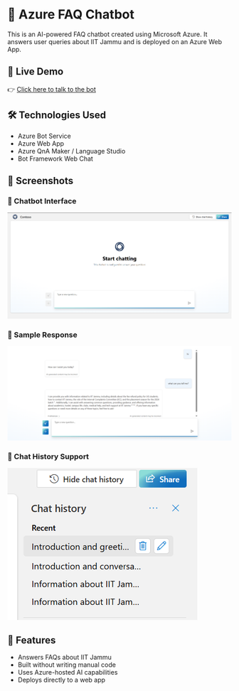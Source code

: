 # 💬 Azure FAQ Chatbot

This is an AI-powered FAQ chatbot created using Microsoft Azure. It answers user queries about IIT Jammu and is deployed on an Azure Web App.

## 🚀 Live Demo
👉 [Click here to talk to the bot](https://chitchitchat.azurewebsites.net)

## 🛠️ Technologies Used
- Azure Bot Service
- Azure Web App
- Azure QnA Maker / Language Studio
- Bot Framework Web Chat

## 📸 Screenshots

### 🔹 Chatbot Interface
![Chatbot UI](screenshots/bot-ui.png)

### 🔹 Sample Response
![Chatbot Response](screenshots/bot-response.png)

### 🔹 Chat History Support
![Chatbot History](screenshots/chat-history.png)

## 🧠 Features
- Answers FAQs about IIT Jammu
- Built without writing manual code
- Uses Azure-hosted AI capabilities
- Deploys directly to a web app

